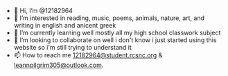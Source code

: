 - 👋 Hi, I’m @12182964
- 👀 I’m interested in reading, music, poems, animals, nature, art, and writing in english and anicent greek
- 🌱 I’m currently learning well mostly all my high school classwork subject
- 💞️ I’m looking to collaborate on well i don't know i just started using this website so i'm still trying to understand it
- 📫 How to reach me 12182964@student.rcsnc.org & leannpilgrim305@outlook.com.

<!---
12182964/12182964 is a ✨ special ✨ repository because its `README.md` (this file) appears on your GitHub profile.
You can click the Preview link to take a look at your changes.
--->
